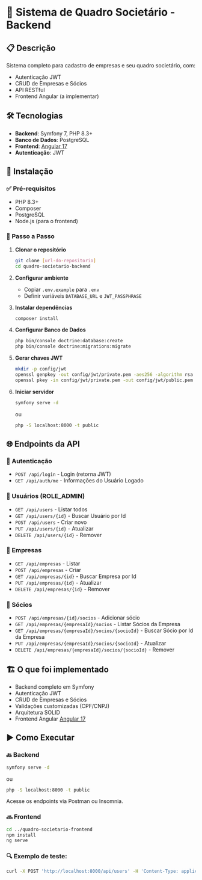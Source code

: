 # 🏢 Sistema de Quadro Societário - Backend

## 📋 Descrição
Sistema completo para cadastro de empresas e seu quadro societário, com:
- Autenticação JWT
- CRUD de Empresas e Sócios
- API RESTful
- Frontend Angular (a implementar)

## 🛠️ Tecnologias
- **Backend**: Symfony 7, PHP 8.3+
- **Banco de Dados**: PostgreSQL
- **Frontend**: [Angular 17](https://gitlab.com/mauridf/quadro-societario-frontend)
- **Autenticação**: JWT

## 🔧 Instalação

### ✅ Pré-requisitos
- PHP 8.3+
- Composer
- PostgreSQL
- Node.js (para o frontend)

### 🚀 Passo a Passo

1. **Clonar o repositório**
   ```bash
   git clone [url-do-repositorio]
   cd quadro-societario-backend
   ```

2. **Configurar ambiente**
   - Copiar `.env.example` para `.env`
   - Definir variáveis `DATABASE_URL` e `JWT_PASSPHRASE`

3. **Instalar dependências**
   ```bash
   composer install
   ```

4. **Configurar Banco de Dados**
   ```bash
   php bin/console doctrine:database:create
   php bin/console doctrine:migrations:migrate
   ```

5. **Gerar chaves JWT**
   ```bash
   mkdir -p config/jwt
   openssl genpkey -out config/jwt/private.pem -aes256 -algorithm rsa -pkeyopt rsa_keygen_bits:4096
   openssl pkey -in config/jwt/private.pem -out config/jwt/public.pem -pubout
   ```

6. **Iniciar servidor**
   ```bash
   symfony serve -d
   ```
   ou 
   
   ```bash
   php -S localhost:8000 -t public
   ```

## 🌐 Endpoints da API

### 🔐 Autenticação
- `POST /api/login` - Login (retorna JWT)
- `GET /api/auth/me` - Informações do Usuário Logado

### 👥 Usuários (ROLE_ADMIN)
- `GET /api/users` - Listar todos
- `GET /api/users/{id}` - Buscar Usuário por Id
- `POST /api/users` - Criar novo
- `PUT /api/users/{id}` - Atualizar
- `DELETE /api/users/{id}` - Remover

### 🏢 Empresas
- `GET /api/empresas` - Listar
- `POST /api/empresas` - Criar
- `GET /api/empresas/{id}` - Buscar Empresa por Id
- `PUT /api/empresas/{id}` - Atualizar
- `DELETE /api/empresas/{id}` - Remover

### 👤 Sócios
- `POST /api/empresas/{id}/socios` - Adicionar sócio
- `GET /api/empresas/{empresaId}/socios` - Listar Sócios da Empresa
- `GET /api/empresas/{empresaId}/socios/{socioId}` - Buscar Sócio por Id da Empresa
- `PUT /api/empresas/{empresaId}/socios/{socioId}` - Atualizar
- `DELETE /api/empresas/{empresaId}/socios/{socioId}` - Remover

## 🏗️ O que foi implementado
- Backend completo em Symfony
- Autenticação JWT
- CRUD de Empresas e Sócios
- Validações customizadas (CPF/CNPJ)
- Arquitetura SOLID
- Frontend Angular [Angular 17](https://gitlab.com/mauridf/quadro-societario-frontend)

## ▶️ Como Executar

### 🔙 Backend
```bash
symfony serve -d
```
ou 
```bash
php -S localhost:8000 -t public
```

Acesse os endpoints via Postman ou Insomnia.

### 🔜 Frontend
```bash
cd ../quadro-societario-frontend
npm install
ng serve
```

### 🔍 Exemplo de teste:
```bash
curl -X POST 'http://localhost:8000/api/users' -H 'Content-Type: application/json' -d '{"email": "admin@exemplo.com", "password": "senhaForte123", "roles": ["ROLE_ADMIN"]}'
```